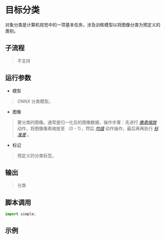 # 目标分类 
对象分类是计算机视觉中的一项基本任务，涉及训练模型以将图像分类为预定义的类别。

## 子流程
> 不支持


## 运行参数

* 模型
> *ONNX* 分类模型。
* 图像
>   要分类的图像。通常是归一化后的图像数据，操作步骤：先进行 [*像素缩放*](../actions/image/ScalePixel.md) 动作，将图像像素缩放至 （0 - 1），然后 [*均值*](../actions/image/ImageMean.md) 动作操作，最后再再执行 [*标准差*](../actions/image/ImageStd.md) 。
* 标记
> 预定义的分类标签。


## 输出

> 分类    


## 脚本调用

```python
import simple;

```

## 示例